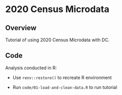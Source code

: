 2020 Census Microdata
================

## Overview

Tutorial of using 2020 Census Microdata with DC.

## Code

Analysis conducted in R:

-   Use `renv::restore()` to recreate R environment

-   Run `code/01-load-and-clean-data.R` to run tutorial
